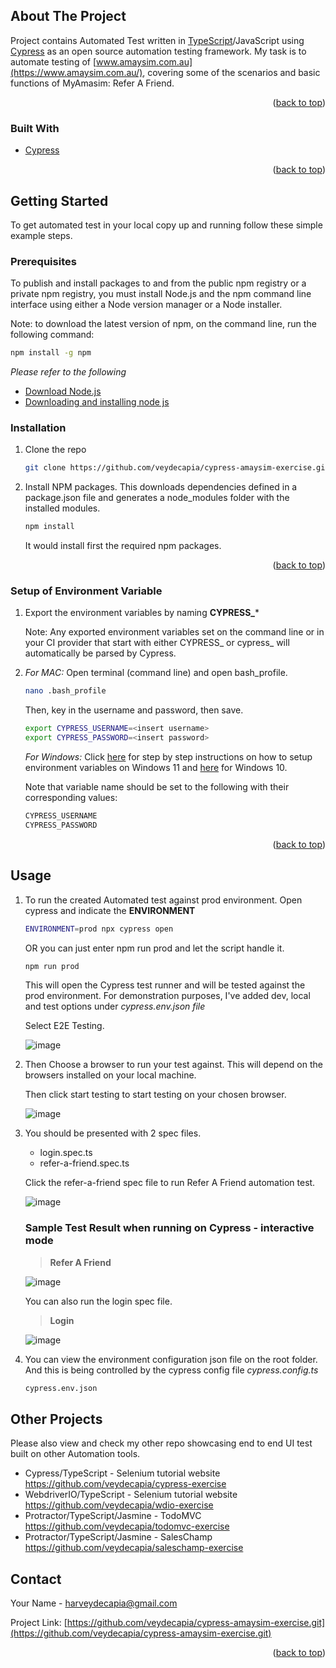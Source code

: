 <div id="top"></div>


<!-- ABOUT THE PROJECT -->
## About The Project

Project contains Automated Test written in [TypeScript](https://www.typescriptlang.org/)/JavaScript using [Cypress](https://www.cypress.io/) as an open source automation testing framework.
My task is to automate testing of [www.amaysim.com.au](https://www.amaysim.com.au/), covering some of the scenarios and basic functions of MyAmasim: Refer A Friend.


<p align="right">(<a href="#top">back to top</a>)</p>



### Built With

* [Cypress](https://www.cypress.io/)


<p align="right">(<a href="#top">back to top</a>)</p>



<!-- GETTING STARTED -->
## Getting Started

To get automated test in your local copy up and running follow these simple example steps.


### Prerequisites
To publish and install packages to and from the public npm registry or a private npm registry, you must install Node.js and the npm command line interface using either a Node version manager or a Node installer.

Note: to download the latest version of npm, on the command line, run the following command:
   ```sh
   npm install -g npm
   ```
*Please refer to the following*
* [Download Node.js](https://nodejs.org/en/download/)
* [Downloading and installing node js](https://docs.npmjs.com/downloading-and-installing-node-js-and-npm)


### Installation

1. Clone the repo
   ```sh
   git clone https://github.com/veydecapia/cypress-amaysim-exercise.git
   ```
2. Install NPM packages. This downloads dependencies defined in a package.json file and generates a node_modules folder with the installed modules.
   ```sh
   npm install
   ```
   
   It would install first the required npm packages.
   
<p align="right">(<a href="#top">back to top</a>)</p>


### Setup of Environment Variable

1. Export the environment variables by naming **CYPRESS_***
   
   Note: Any exported environment variables set on the command line or in your CI provider that start with either CYPRESS_ or cypress_ will automatically be parsed by Cypress.
   
2. *For MAC:* Open terminal (command line) and open bash_profile.
   ```sh
   nano .bash_profile
   ```
   
   Then, key in the username and password, then save.
   ```sh
   export CYPRESS_USERNAME=<insert username>
   export CYPRESS_PASSWORD=<insert password>
   ```
   
   *For Windows:* Click [here](https://www.computerhope.com/issues/ch000549.htm#windows11) for step by step instructions on how to setup environment variables on Windows 11 and [here](https://www.computerhope.com/issues/ch000549.htm#windows10) for Windows 10.
   
   Note that variable name should be set to the following with their corresponding values:
   ```sh
   CYPRESS_USERNAME
   CYPRESS_PASSWORD
   ```
   
   
   <p align="right">(<a href="#top">back to top</a>)</p>

<!-- USAGE EXAMPLES -->
## Usage

1. To run the created Automated test against prod environment. Open cypress and indicate the **ENVIRONMENT**
   ```sh
   ENVIRONMENT=prod npx cypress open
   ```
   OR you can just enter npm run prod and let the script handle it.
   ```sh
   npm run prod
   ```
   
     This will open the Cypress test runner and will be tested against the prod environment.
     For demonstration purposes, I've added dev, local and test options under _cypress.env.json file_
     
     Select E2E Testing.
     
     ![image](https://user-images.githubusercontent.com/6094567/188628240-2e4fb509-5343-4a2c-af49-3befe6d7ff79.png)

     
2. Then Choose a browser to run your test against. This will depend on the browsers installed on your local machine.

    Then click start testing to start testing on your chosen browser.
    
   ![image](https://user-images.githubusercontent.com/6094567/188629047-511f647d-b6ae-4ddb-8596-0dc67041e9fd.png)

3. You should be presented with 2 spec files.
    - login.spec.ts
    - refer-a-friend.spec.ts
        
    Click the refer-a-friend spec file to run Refer A Friend automation test.
    
    ![image](https://user-images.githubusercontent.com/6094567/188630018-d56b3720-83cb-4bdf-991c-fa9d6224dd65.png)


    ### Sample Test Result when running on Cypress - interactive mode
    
    > **Refer A Friend**
    
    ![image](https://user-images.githubusercontent.com/6094567/188632300-9bc24065-8c0c-4dd0-b9d5-f719ea8b99e0.png)

    You can also run the login spec file.
    
    > **Login**
    
    ![image](https://user-images.githubusercontent.com/6094567/188630420-525cb3e6-b6ad-4efa-8b1f-e40b964882a1.png)

    
3. You can view the environment configuration json file on the root folder. And this is being controlled by the cypress config file _cypress.config.ts_
   ```sh
   cypress.env.json
   ```


## Other Projects

Please also view and check my other repo showcasing end to end UI test built on other Automation tools.

  - Cypress/TypeScript - Selenium tutorial website https://github.com/veydecapia/cypress-exercise
  - WebdriverIO/TypeScript - Selenium tutorial website https://github.com/veydecapia/wdio-exercise
  - Protractor/TypeScript/Jasmine - TodoMVC https://github.com/veydecapia/todomvc-exercise
  - Protractor/TypeScript/Jasmine - SalesChamp https://github.com/veydecapia/saleschamp-exercise

<!-- CONTACT -->
## Contact

Your Name - harveydecapia@gmail.com

Project Link: [https://github.com/veydecapia/cypress-amaysim-exercise.git](https://github.com/veydecapia/cypress-amaysim-exercise.git)

<p align="right">(<a href="#top">back to top</a>)</p>
